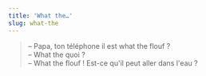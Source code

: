 ```yaml
---
title: 'What the…'
slug: what-the
---
```


> – Papa, ton téléphone il est what the flouf ?  
> – What the quoi ?  
> – What the flouf ! Est-ce qu'il peut aller dans l'eau ?
